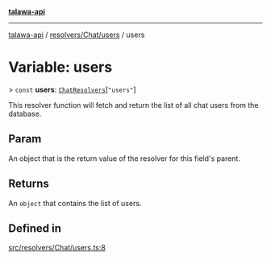 [**talawa-api**](../../../../README.md)

***

[talawa-api](../../../../modules.md) / [resolvers/Chat/users](../README.md) / users

# Variable: users

\> `const` **users**: [`ChatResolvers`](../../../../types/generatedGraphQLTypes/type-aliases/ChatResolvers.md)\[`"users"`\]

This resolver function will fetch and return the list of all chat users from the database.

## Param

An object that is the return value of the resolver for this field's parent.

## Returns

An `object` that contains the list of users.

## Defined in

[src/resolvers/Chat/users.ts:8](https://github.com/PalisadoesFoundation/talawa-api/blob/5c5b29a0ea487bda8306089fe128f43f3be29f94/src/resolvers/Chat/users.ts#L8)
